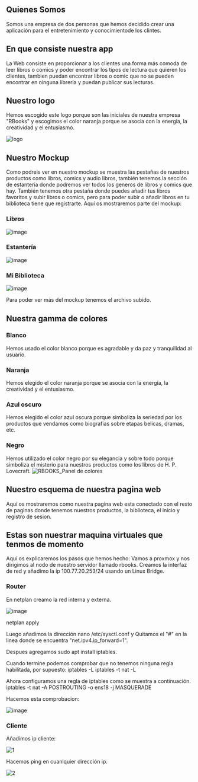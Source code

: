 ## Quienes Somos
Somos una empresa de dos personas que hemos decidido crear una aplicación para el entretenimiento y conocimientode los clintes.


## En que consiste nuestra app
La Web consiste en proporcionar a los clientes una forma más comoda de leer libros o comics y poder encontrar los tipos de lectura que quieren los clientes, tambien puedan encontrar libros o comic que no se pueden encontrar en ninguna libreria y puedan publicar sus lecturas. 


## Nuestro logo
Hemos escogido este logo porque son las iniciales de nuestra empresa "RBooks" y escogimos el color naranja porque se asocia con la energía, la creatividad y el entusiasmo.

![logo](https://github.com/user-attachments/assets/f5eef2c6-5696-4f00-be2d-d52c9c57c741)


## Nuestro Mockup
Como podreis ver en nuestro mockup se muestra las pestañas de nuestros productos como libros, comics y audio libros, también tenemos la sección de estantería donde podremos ver todos los generos de libros y comics que hay. También tenemos otra pestaña donde puedes añadir tus libros favoritos y subir libros o comics, pero para poder subir o añadir libros en tu biblioteca tiene que registrarte.
Aquí os mostraremos parte del mockup:

### Libros
![image](https://github.com/user-attachments/assets/5843927e-bd5c-4371-bea1-a17e168c8c1a)

### Estantería
![image](https://github.com/user-attachments/assets/98c872c3-0395-461c-a091-3221a877ee6e)

### Mi Biblioteca
![image](https://github.com/user-attachments/assets/dfec9607-3572-4459-9888-25231dcfbb84)

Para poder ver más del mockup tenemos el archivo subido.

## Nuestra gamma de colores
### Blanco
Hemos usado el color blanco porque es agradable y da paz y tranquilidad al usuario. 

### Naranja
Hemos elegido el color naranja porque se asocia con la energía, la creatividad y el entusiasmo.

### Azul oscuro
Hemos elegido el color azul oscura porque simboliza la seriedad por los productos que vendamos como biografias sobre etapas belicas, dramas, etc.

### Negro
Hemos utilizado el color negro por su elegancia y sobre todo porque simboliza el misterio para nuestros productos como los libros de H. P. Lovecraft.
![RBOOKS_Panel de colores](https://github.com/user-attachments/assets/31e1feab-92b2-4ff0-867c-8120417f4c86)


## Nuestro esquema de nuestra pagina web
Aquí os mostraremos como nuestra pagina web esta conectado con el resto de paginas donde tenemos nuestros productos, la biblioteca, el inicio y registro de sesion.

## Estas son nuestrar maquina virtuales que tenmos de momento

Aquí os explicaremos los pasos que hemos hecho:
Vamos a proxmox y nos dirigimos al nodo de nuestro servidor llamado rbooks. Creamos la interfaz de red y añadimo la ip 100.77.20.253/24 usando un Linux Bridge.


### Router
En netplan creamo la red interna y externa.

![image](https://github.com/user-attachments/assets/2a46b4aa-0c67-4d3b-b303-56060908021c)

netplan apply

Luego añadimos la dirección nano /etc/sysctl.conf y Quitamos el "#" en la linea donde se encuentra "net.ipv4.ip_forward=1".

Despues agregamos sudo apt install iptables.

Cuando termine podemos comprobar que no tenemos ninguna regla habilitada, por supuesto:
iptables -L
iptables -t nat -L

Ahora configuramos una regla de iptables como se muestra a continuación. 
iptables -t nat -A POSTROUTING -o ens18 -j MASQUERADE

Hacemos esta comprobacion:

![image](https://github.com/user-attachments/assets/f4408498-fd52-4f9d-905d-a825dc4a0488)



### Cliente

Añadimos ip cliente:

![1](https://github.com/user-attachments/assets/85b903dd-e965-4ffd-8bc8-55286426e983)

Hacemos ping en cuanlquier dirección ip.

![2](https://github.com/user-attachments/assets/a1bf4d41-f953-45d2-a064-b1b7b0515a1c)






















